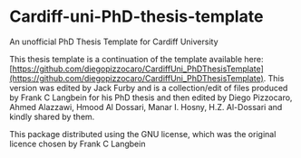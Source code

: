 # Cardiff-uni-PhD-thesis-template
An unofficial PhD Thesis Template for Cardiff University

This thesis template is a continuation of the template available here: [https://github.com/diegopizzocaro/CardiffUni_PhDThesisTemplate](https://github.com/diegopizzocaro/CardiffUni_PhDThesisTemplate). This version was edited by Jack Furby and is a collection/edit of files produced by Frank C Langbein for his PhD thesis and then edited by Diego Pizzocaro, Ahmed Alazzawi, Hmood Al Dossari, Manar I. Hosny, H.Z. Al-Dossari and kindly shared by them.

This package distributed using the GNU license, which was the original licence chosen by Frank C Langbein
